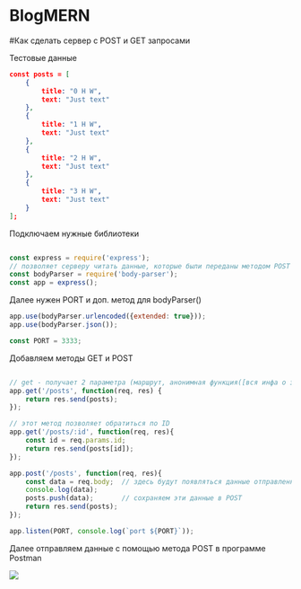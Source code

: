 # BlogMERN

#Как сделать сервер с POST и GET запросами

Тестовые данные 

```json
const posts = [
    {
        title: "0 H W",
        text: "Just text"
    },
    {
        title: "1 H W",
        text: "Just text"
    },
    {
        title: "2 H W",
        text: "Just text"
    },
    {
        title: "3 H W",
        text: "Just text"
    }
];
```

Подключаем нужные библиотеки

```js

const express = require('express');
// позволяет серверу читать данные, которые были переданы методом POST
const bodyParser = require('body-parser'); 
const app = express();
```

Далее нужен PORT и доп. метод для bodyParser()

```js
app.use(bodyParser.urlencoded({extended: true}));
app.use(bodyParser.json());

const PORT = 3333;
```

Добавляем методы GET и POST 
 
```js

// get - получает 2 параметра (маршрут, анонимная функция([вся инфа о запросе], [хранит все методы для передачи ответа] ))
app.get('/posts', function(req, res) {
    return res.send(posts);
});

// этот метод позволяет обратиться по ID
app.get('/posts/:id', function(req, res){
    const id = req.params.id;
    return res.send(posts[id]);
});

app.post('/posts', function(req, res){
    const data = req.body;  // здесь будут появляться данные отправленные методом POST
    console.log(data);
    posts.push(data);       // сохраняем эти данные в POST
    return res.send(posts);
});

app.listen(PORT, console.log(`port ${PORT}`));

```

Далее отправляем данные с помощью метода POST в программе Postman

![](https://github.com/dedmosay/BlogMERN/how/img/POST.jpg)

